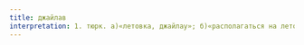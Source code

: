```yaml
---
title: джайлав
interpretation: 1. тюрк. а)«летовка, джайлау»; б)«располагаться на летовку»; в)«разместить, ухаживать (за скотом)»; г) использовать лошадь для езды (обычно летом); l) ИЛМ; 2. ср. РПН джайлеу
---
```

